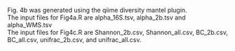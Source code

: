 Fig. 4b was generated using the qiime diversity mantel plugin.  
The input files for Fig4a.R are alpha_16S.tsv, alpha_2b.tsv and alpha_WMS.tsv  
The input files for Fig4c.R are Shannon_2b.csv, Shannon_all.csv, BC_2b.csv, BC_all.csv, unifrac_2b.csv, and unifrac_all.csv.
